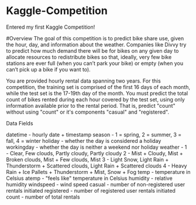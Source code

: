 # Kaggle-Competition
Entered my first Kaggle Competition! 

#Overview 
The goal of this competition is to predict bike share use, given the hour, day, and information about the weather. Companies like Divvy try to predict how much demand there will be for bikes on any given day to allocate resources to redistribute bikes so that, ideally, very few bike stations are ever full (when you can’t park your bike) or empty (when you can’t pick up a bike if you want to).

You are provided hourly rental data spanning two years. For this competition, the training set is comprised of the first 16 days of each month, while the test set is the 17-19th day of the month. You must predict the total count of bikes rented during each hour covered by the test set, using only information available prior to the rental period. That is, predict "count" without using "count" or it's components "casual" and "registered".

Data Fields

datetime - hourly date + timestamp
season - 1 = spring, 2 = summer, 3 = fall, 4 = winter
holiday - whether the day is considered a holiday
workingday - whether the day is neither a weekend nor holiday
weather -
1 - Clear, Few clouds, Partly cloudy, Partly cloudy
2 - Mist + Cloudy, Mist + Broken clouds, Mist + Few clouds, Mist
3 - Light Snow, Light Rain + Thunderstorm + Scattered clouds, Light Rain + Scattered clouds
4 - Heavy Rain + Ice Pallets + Thunderstorm + Mist, Snow + Fog
temp - temperature in Celsius
atemp - "feels like" temperature in Celsius
humidity - relative humidity
windspeed - wind speed
casual - number of non-registered user rentals initiated
registered - number of registered user rentals initiated
count - number of total rentals
